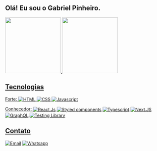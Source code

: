 ## Olá! Eu sou o Gabriel Pinheiro.

<div>
  <a href="https://github.com/gabepinheiro">
  <img height="180em" src="https://github-readme-stats.vercel.app/api?username=gabepinheiro&show_icons=true&theme=dark&include_all_commits=true&count_private=true"/>
  <img height="180em" src="https://github-readme-stats.vercel.app/api/top-langs/?username=gabepinheiro&layout=compact&langs_count=7&theme=dark"/>
</div>

## Tecnologias  
<div>
  <p>Forte: 
  <img align="center" alt="HTML" src="https://img.shields.io/badge/HTML5-E34F26?style=for-the-badge&logo=html5&logoColor=white">
  <img align="center" alt="CSS" src="https://img.shields.io/badge/CSS3-1572B6?style=for-the-badge&logo=css3&logoColor=white">
  <img align="center" alt="Javascript" src="https://img.shields.io/badge/JavaScript-F7DF1E?style=for-the-badge&logo=javascript&logoColor=black">
  </p> 
  
  <p>Conhecedor:
  <img align="center" alt="React.Js" src="https://img.shields.io/badge/React-20232A?style=for-the-badge&logo=react&logoColor=61DAFB">
  <img align="center" alt="Styled components" src="https://img.shields.io/badge/styled--components-DB7093?style=for-the-badge&logo=styled-components&logoColor=white">
  <img align="center" alt="Typescript" src="https://img.shields.io/badge/TypeScript-007ACC?style=for-the-badge&logo=typescript&logoColor=white">
  <img align="center" alt="Next.JS" src="https://img.shields.io/badge/Next-black?style=for-the-badge&logo=next.js&logoColor=white">
  <img align="center" alt="GraphQL" src="https://img.shields.io/badge/-GraphQL-E10098?style=for-the-badge&logo=graphql">
  <img align="center" alt="Testing Library" src="https://img.shields.io/badge/-TestingLibrary-%23E33332?style=for-the-badge&logo=testing-library&logoColor=white">
 </p>
</div>
  
## Contato  
<div>
  
  <a href="mailto:gabrielpsilvas@live.com" target="_blank"><img align="center" alt="Email" src="https://img.shields.io/badge/-Hotmail-0078D4?style=for-the-badge&logo=microsoft-outlook&logoColor=white"></a>
  <a href="https://api.whatsapp.com/send?phone=5511949034003&text=Olá!" target="_blank"><img align="center" alt="Whatsapp" src="https://img.shields.io/badge/-Whatsapp-4CA143?style=for-the-badge&logo=whatsapp&logoColor=white&link=https://api.whatsapp.com/send?phone=5584999122284&text=Olá!"></a>
  
</div>

<!--
Here are some ideas to get you started:

- 🔭 I’m currently working on ...
- 🌱 I’m currently learning ...
- 👯 I’m looking to collaborate on ...
- 🤔 I’m looking for help with ...
- 💬 Ask me about ...
- 📫 How to reach me: ...
- 😄 Pronouns: ...
- ⚡ Fun fact: ...
-->
